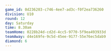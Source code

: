 ```yaml
---
game_id: 0d236203-c746-4ee7-ad3c-f0f2ea736260
division: U10
round: 12
day: Saturday
time: 8.30am
teamHome: 0228b24d-cd2d-4cc5-9770-5f9ea493933d
teamAway: d4e169fe-9c5d-45ee-9177-55e76ec5dab9
diamond: 6
---
```

